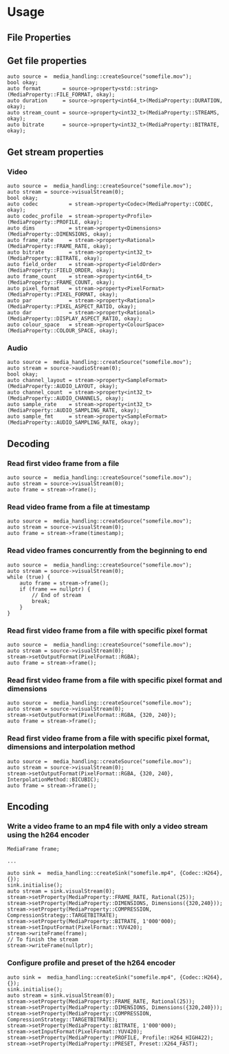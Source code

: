 # Usage

## File Properties

## Get file properties
    auto source =  media_handling::createSource("somefile.mov");
    bool okay;
    auto format       = source->property<std::string>(MediaProperty::FILE_FORMAT, okay);
    auto duration     = source->property<int64_t>(MediaProperty::DURATION, okay);
    auto stream_count = source->property<int32_t>(MediaProperty::STREAMS, okay);
    auto bitrate      = source->property<int32_t>(MediaProperty::BITRATE, okay);

## Get stream properties
### Video
    auto source =  media_handling::createSource("somefile.mov");
    auto stream = source->visualStream(0);
    bool okay;
    auto codec          = stream->property<Codec>(MediaProperty::CODEC, okay);
    auto codec_profile  = stream->property<Profile>(MediaProperty::PROFILE, okay);
    auto dims           = stream->property<Dimensions>(MediaProperty::DIMENSIONS, okay);
    auto frame_rate     = stream->property<Rational>(MediaProperty::FRAME_RATE, okay);
    auto bitrate        = stream->property<int32_t>(MediaProperty::BITRATE, okay);
    auto field_order    = stream->property<FieldOrder>(MediaProperty::FIELD_ORDER, okay);
    auto frame_count    = stream->property<int64_t>(MediaProperty::FRAME_COUNT, okay);
    auto pixel_format   = stream->property<PixelFormat>(MediaProperty::PIXEL_FORMAT, okay);
    auto par            = stream->property<Rational>(MediaProperty::PIXEL_ASPECT_RATIO, okay);
    auto dar            = stream->property<Rational>(MediaProperty::DISPLAY_ASPECT_RATIO, okay);
    auto colour_space   = stream->property<ColourSpace>(MediaProperty::COLOUR_SPACE, okay);
### Audio
    auto source =  media_handling::createSource("somefile.mov");
    auto stream = source->audioStream(0);
    bool okay;
    auto channel_layout = stream->property<SampleFormat>(MediaProperty::AUDIO_LAYOUT, okay);
    auto channel_count  = stream->property<int32_t>(MediaProperty::AUDIO_CHANNELS, okay);
    auto sample_rate    = stream->property<int32_t>(MediaProperty::AUDIO_SAMPLING_RATE, okay);
    auto sample_fmt     = stream->property<SampleFormat>(MediaProperty::AUDIO_SAMPLING_RATE, okay);


## Decoding

### Read first video frame from a file
    auto source =  media_handling::createSource("somefile.mov");
    auto stream = source->visualStream(0);
    auto frame = stream->frame(); 


### Read video frame from a file at timestamp
    auto source =  media_handling::createSource("somefile.mov");
    auto stream = source->visualStream(0);
    auto frame = stream->frame(timestamp); 

### Read video frames concurrently from the beginning to end
    auto source =  media_handling::createSource("somefile.mov");
    auto stream = source->visualStream(0);
    while (true) {
        auto frame = stream->frame(); 
        if (frame == nullptr) {
            // End of stream
            break;
        }
    }

### Read first video frame from a file with specific pixel format
    auto source =  media_handling::createSource("somefile.mov");
    auto stream = source->visualStream(0);
    stream->setOutputFormat(PixelFormat::RGBA);
    auto frame = stream->frame(); 

### Read first video frame from a file with specific pixel format and dimensions
    auto source =  media_handling::createSource("somefile.mov");
    auto stream = source->visualStream(0);
    stream->setOutputFormat(PixelFormat::RGBA, {320, 240});
    auto frame = stream->frame(); 

### Read first video frame from a file with specific pixel format, dimensions and interpolation method
    auto source =  media_handling::createSource("somefile.mov");
    auto stream = source->visualStream(0);
    stream->setOutputFormat(PixelFormat::RGBA, {320, 240}, InterpolationMethod::BICUBIC);
    auto frame = stream->frame(); 

## Encoding

### Write a video frame to an mp4 file with only a video stream using the h264 encoder
    MediaFrame frame;

    ...

    auto sink =  media_handling::createSink("somefile.mp4", {Codec::H264}, {});
    sink.initialise();
    auto stream = sink.visualStream(0);
    stream->setProperty(MediaProperty::FRAME_RATE, Rational(25));
    stream->setProperty(MediaProperty::DIMENSIONS, Dimensions({320,240}));
    stream->setProperty(MediaProperty::COMPRESSION, CompressionStrategy::TARGETBITRATE);
    stream->setProperty(MediaProperty::BITRATE, 1'000'000);
    stream->setInputFormat(PixelFormat::YUV420);
    stream->writeFrame(frame);
    // To finish the stream
    stream->writeFrame(nullptr);

### Configure profile and preset of the h264 encoder
    auto sink =  media_handling::createSink("somefile.mp4", {Codec::H264}, {});
    sink.initialise();
    auto stream = sink.visualStream(0);
    stream->setProperty(MediaProperty::FRAME_RATE, Rational(25));
    stream->setProperty(MediaProperty::DIMENSIONS, Dimensions({320,240}));
    stream->setProperty(MediaProperty::COMPRESSION, CompressionStrategy::TARGETBITRATE);
    stream->setProperty(MediaProperty::BITRATE, 1'000'000);
    stream->setInputFormat(PixelFormat::YUV420);
    stream->setProperty(MediaProperty::PROFILE, Profile::H264_HIGH422);
    stream->setProperty(MediaProperty::PRESET, Preset::X264_FAST);